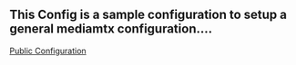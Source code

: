 ## This Config is a sample configuration to setup a general mediamtx configuration....

[Public Configuration](public.yml)